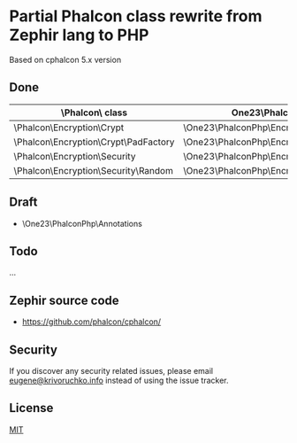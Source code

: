 # Partial Phalcon class rewrite from Zephir lang to PHP

Based on cphalcon 5.x version

## Done

| \Phalcon\ class               | One23\PhalconPhp\ class                |
|-------------------------------|----------------------------------------|
| \Phalcon\Encryption\Crypt     | \One23\PhalconPhp\Encryption\Crypt     |
| \Phalcon\Encryption\Crypt\PadFactory | \One23\PhalconPhp\Encryption\Crypt\PadFactory |
| \Phalcon\Encryption\Security  | \One23\PhalconPhp\Encryption\Security  |
| \Phalcon\Encryption\Security\Random | \One23\PhalconPhp\Encryption\Security\Random |

## Draft

- \One23\PhalconPhp\Annotations

## Todo

...

## Zephir source code

- https://github.com/phalcon/cphalcon/

## Security

If you discover any security related issues, please email eugene@krivoruchko.info instead of using the issue tracker.

## License

[MIT](https://github.com/FlexIDK/phalcon-php/blob/master/LICENSE)
